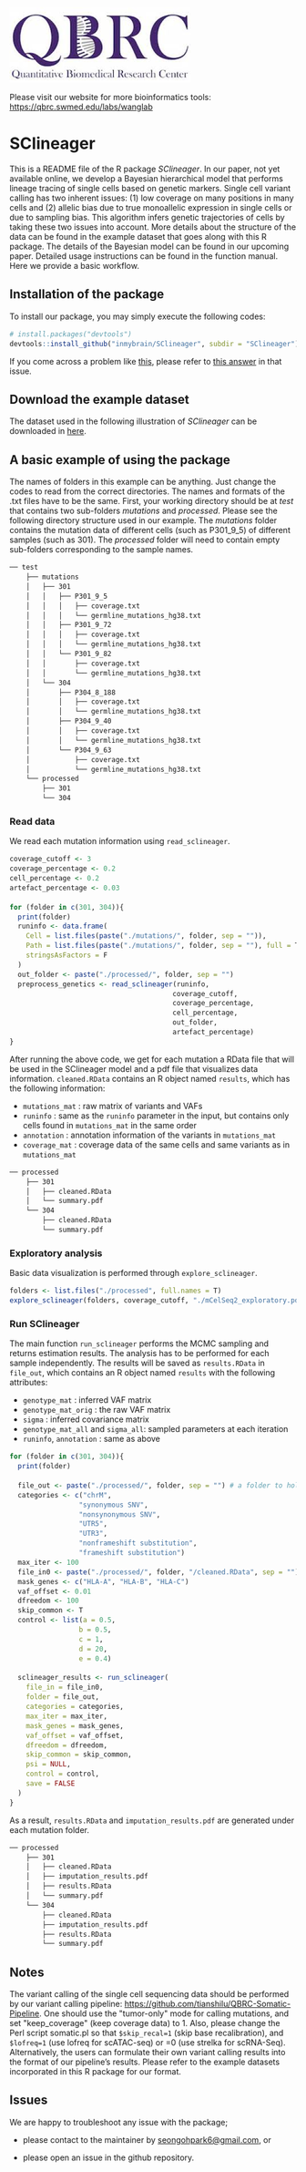 
<!-- README.md is generated from README.Rmd. Please edit .Rmd file -->
![QBRC\_logo](QBRC.jpg)

Please visit our website for more bioinformatics tools: <https://qbrc.swmed.edu/labs/wanglab>

SClineager
==========

This is a README file of the R package *SClineager*. In our paper, not yet available online, we develop a Bayesian hierarchical model that performs lineage tracing of single cells based on genetic markers. Single cell variant calling has two inherent issues: (1) low coverage on many positions in many cells and (2) allelic bias due to true monoallelic expression in single cells or due to sampling bias. This algorithm infers genetic trajectories of cells by taking these two issues into account. More details about the structure of the data can be found in the example dataset that goes along with this R package. The details of the Bayesian model can be found in our upcoming paper. Detailed usage instructions can be found in the function manual. Here we provide a basic workflow.

Installation of the package
---------------------------

To install our package, you may simply execute the following codes:

``` r
# install.packages("devtools")
devtools::install_github("inmybrain/SClineager", subdir = "SClineager") # don't forget to specify subdir!
```

If you come across a problem like [this](https://github.com/r-lib/remotes/issues/130), please refer to [this answer](https://github.com/r-lib/remotes/issues/130#issuecomment-423830669) in that issue.

<!-- Or you can install the source file using the command line after downloading it from [here](XXX) (NOT AVAILABLE NOW); -->
<!-- ```{bash, eval = FALSE} -->
<!-- R CMD INSTALL BayesianMIR_1.0.tar.gz -->
<!-- ``` -->
Download the example dataset
----------------------------

The dataset used in the following illustration of *SClineager* can be downloaded in [here](?).

A basic example of using the package
------------------------------------

The names of folders in this example can be anything. Just change the codes to read from the correct directories. The names and formats of the .txt files have to be the same. First, your working directory should be at *test* that contains two sub-folders *mutations* and *processed*. Please see the following directory structure used in our example. The *mutations* folder contains the mutation data of different cells (such as P301\_9\_5) of different samples (such as 301). The *processed* folder will need to contain empty sub-folders corresponding to the sample names.

``` bash
── test
    ├── mutations
    │   ├── 301
    │   │   ├── P301_9_5
    │   │   │   ├── coverage.txt
    │   │   │   └── germline_mutations_hg38.txt
    │   │   ├── P301_9_72
    │   │   │   ├── coverage.txt
    │   │   │   └── germline_mutations_hg38.txt
    │   │   └── P301_9_82
    │   │       ├── coverage.txt
    │   │       └── germline_mutations_hg38.txt
    │   └── 304
    │       ├── P304_8_188
    │       │   ├── coverage.txt
    │       │   └── germline_mutations_hg38.txt
    │       ├── P304_9_40
    │       │   ├── coverage.txt
    │       │   └── germline_mutations_hg38.txt
    │       └── P304_9_63
    │           ├── coverage.txt
    │           └── germline_mutations_hg38.txt
    └── processed
        ├── 301
        └── 304
```

### Read data

We read each mutation information using `read_sclineager`.

``` r
coverage_cutoff <- 3
coverage_percentage <- 0.2
cell_percentage <- 0.2
artefact_percentage <- 0.03

for (folder in c(301, 304)){
  print(folder)
  runinfo <- data.frame(
    Cell = list.files(paste("./mutations/", folder, sep = "")),
    Path = list.files(paste("./mutations/", folder, sep = ""), full = T),
    stringsAsFactors = F
  )
  out_folder <- paste("./processed/", folder, sep = "")
  preprocess_genetics <- read_sclineager(runinfo,
                                        coverage_cutoff,
                                        coverage_percentage,
                                        cell_percentage,
                                        out_folder,
                                        artefact_percentage)
}
```

After running the above code, we get for each mutation a RData file that will be used in the SClineager model and a pdf file that visualizes data information. `cleaned.RData` contains an R object named `results`, which has the following information:

-   `mutations_mat` : raw matrix of variants and VAFs
-   `runinfo` : same as the `runinfo` parameter in the input, but contains only cells found in `mutations_mat` in the same order
-   `annotation` : annotation information of the variants in `mutations_mat`
-   `coverage_mat` : coverage data of the same cells and same variants as in `mutations_mat`

``` bash
── processed
    ├── 301
    │   ├── cleaned.RData
    │   └── summary.pdf
    └── 304
        ├── cleaned.RData
        └── summary.pdf
```

### Exploratory analysis

Basic data visualization is performed through `explore_sclineager`.

``` r
folders <- list.files("./processed", full.names = T)
explore_sclineager(folders, coverage_cutoff, "./mCelSeq2_exploratory.pdf")
```

### Run SClineager

The main function `run_sclineager` performs the MCMC sampling and returns estimation results. The analysis has to be performed for each sample independently. The results will be saved as `results.RData` in `file_out`, which contains an R object named `results` with the following attributes:

-   `genotype_mat` : inferred VAF matrix
-   `genotype_mat_orig` : the raw VAF matrix
-   `sigma` : inferred covariance matrix
-   `genotype_mat_all` and `sigma_all`: sampled parameters at each iteration
-   `runinfo`, `annotation` : same as above

``` r
for (folder in c(301, 304)){
  print(folder)

  file_out <- paste("./processed/", folder, sep = "") # a folder to hold temporary results
  categories <- c("chrM",
                 "synonymous SNV",
                 "nonsynonymous SNV",
                 "UTR5",
                 "UTR3",
                 "nonframeshift substitution",
                 "frameshift substitution")
  max_iter <- 100
  file_in0 <- paste("./processed/", folder, "/cleaned.RData", sep = "")
  mask_genes <- c("HLA-A", "HLA-B", "HLA-C")
  vaf_offset <- 0.01
  dfreedom <- 100
  skip_common <- T
  control <- list(a = 0.5,
                 b = 0.5,
                 c = 1,
                 d = 20,
                 e = 0.4)
  
  sclineager_results <- run_sclineager(
    file_in = file_in0,
    folder = file_out,
    categories = categories,
    max_iter = max_iter,
    mask_genes = mask_genes,
    vaf_offset = vaf_offset,
    dfreedom = dfreedom,
    skip_common = skip_common,
    psi = NULL,
    control = control,
    save = FALSE
  )
}
```

As a result, `results.RData` and `imputation_results.pdf` are generated under each mutation folder.

``` bash
── processed
    ├── 301
    │   ├── cleaned.RData
    │   ├── imputation_results.pdf
    │   ├── results.RData
    │   └── summary.pdf
    └── 304
        ├── cleaned.RData
        ├── imputation_results.pdf
        ├── results.RData
        └── summary.pdf
```

<!-- ### Visualization -->
<!-- Using the fitted model, a scatter plot for multiple instance regression can be provided as follows. -->
<!-- ```{r, eval = TRUE} -->
<!-- MIScatterPlot(tidydata = tidydata,  -->
<!--               bag_size = 5, -->
<!--               true_primary = lapply(1:tidydata$nsample, function(x) rep(c(T,F), c(1, ninst - 1))),  -->
<!--               pred_primary = lapply(split(BMIR_fit$pip[,1], tidydata$membership), function(x) rank(-x, ties.method = "min") <= 1) -->
<!-- ) -->
<!-- ``` -->
<!-- Using slightl modified `ggmcmc::ggs_density` function, we can have the Bayesian inference. -->
<!-- ```{r, eval = TRUE} -->
<!-- # install.packages("ggmcmc") -->
<!-- library("ggmcmc") -->
<!-- ggs_density <- function (D, ncol, family = NA, rug = FALSE, hpd = FALSE, greek = FALSE)  -->
<!--   ## - ncol is added! -->
<!--   ## - ci -> ggmcmc::ci -->
<!--   ## - [Low, High] interval is commented -->
<!-- { -->
<!--   if (!is.na(family)) { -->
<!--     D <- get_family(D, family = family) -->
<!--   } -->
<!--   if (attributes(D)$nChains <= 1) { -->
<!--     f <- ggplot(D, aes(x = value)) -->
<!--   } -->
<!--   else { -->
<!--     f <- ggplot(D, aes(x = value, colour = as.factor(Chain),  -->
<!--                        fill = as.factor(Chain))) -->
<!--   } -->
<!--   f <- f + geom_density(alpha = 0.3) + scale_fill_discrete(name = "Chain") +  -->
<!--     scale_colour_discrete(name = "Chain") -->
<!--   if (!greek) { -->
<!--     f <- f + facet_wrap(~Parameter, ncol = ncol, scales = "free") -->
<!--   } -->
<!--   else { -->
<!--     f <- f + facet_wrap(~Parameter, ncol = ncol, scales = "free",  -->
<!--                         labeller = label_parsed) -->
<!--   } -->
<!--   if (rug)  -->
<!--     f <- f + geom_rug(alpha = 0.1) -->
<!--   if (hpd) { -->
<!--     ciD <- ggmcmc::ci(D) -->
<!--     f <- f + geom_segment(data = ciD, size = 2, color = "blue", inherit.aes = FALSE,  -->
<!--                           aes(x = low, xend = high, y = 0, yend = 0))  -->
<!--     # +geom_segment( -->
<!--     #   data = ciD, -->
<!--     #   size = 1, -->
<!--     #   inherit.aes = FALSE, -->
<!--     #   aes( -->
<!--     #     x = Low, -->
<!--     #     xend = High, -->
<!--     #     y = 0, -->
<!--     #     yend = 0 -->
<!--     #   ) -->
<!--     # ) -->
<!--   } -->
<!--   return(f) -->
<!-- } -->
<!-- ggs_mcmc <- ggmcmc::ggs(BMIR_fit$mcmclist) -->
<!-- ggs_mcmc$Parameter <- factor(ggs_mcmc$Parameter, labels = c(paste0("coef", 1:(nfeature + 1)), "sig2_error")) -->
<!-- ggs_density(ggs_mcmc %>%  -->
<!--               filter(Iteration > ntotal * 1 / 4),  -->
<!--             ncol = 2, -->
<!--             hpd = TRUE) +  -->
<!--   geom_vline(data = data.frame(Parameter = c(paste0("coef", 1:(nfeature + 1)), "sig2_error"), -->
<!--                                true_val = c(rep(2, 1 + nfeature), 1)), -->
<!--              aes(xintercept = true_val), color = "red") + -->
<!--   labs(x = "Value", y = "Density") +  -->
<!--   theme(axis.text.y = element_blank(), -->
<!--         axis.ticks.y = element_blank()) -->
<!-- ``` -->
<!-- ### Prediction in new bags -->
<!-- When new bags (i.e. without labels) are given, we can predict both labels and primary instances using `predict.BMIR`. -->
<!-- ```{r, eval = TRUE} -->
<!-- pred_fit <- predict.BMIR(BMIRchain = BMIR_fit$mcmclist$Chain1,  -->
<!--                          pip = BMIR_fit$pip[,1],  -->
<!--                          tidydata = tidydata,  -->
<!--                          newtidydata = newtidydata,  -->
<!--                          k = 1) -->
<!-- ``` -->
<!-- Let us see how prediction works. -->
<!-- ```{r, eval = TRUE} -->
<!-- ggplot(data = data.frame(pred = pred_fit$newtidydata$label,  -->
<!--                          true = label[-(1:100)]),  -->
<!--        mapping = aes(x = pred, y = true)) +  -->
<!--   geom_point() + geom_abline(intercept = 0, slope = 1, color = "red") -->
<!-- ``` -->
Notes
-----

The variant calling of the single cell sequencing data should be performed by our variant calling pipeline: <https://github.com/tianshilu/QBRC-Somatic-Pipeline>. One should use the "tumor-only" mode for calling mutations, and set "keep\_coverage" (keep coverage data) to 1. Also, please change the Perl script somatic.pl so that `$skip_recal=1` (skip base recalibration), and `$lofreq=1` (use lofreq for scATAC-seq) or =0 (use strelka for scRNA-Seq). Alternatively, the users can formulate their own variant calling results into the format of our pipeline’s results. Please refer to the example datasets incorporated in this R package for our format.

<!-- - For available covariance structures, see the help page; -->
<!-- ```{r, eval = FALSE} -->
<!-- ?Mclust_SEP_cpp -->
<!-- ``` -->
<!-- - As for initial assignment of cluster membership, each sample is assigned randomly to clusters. -->
Issues
------

We are happy to troubleshoot any issue with the package;

-   please contact to the maintainer by <seongohpark6@gmail.com>, or

-   please open an issue in the github repository.

<!-- ## Error and warning messages you may get -->
<!-- ## References  -->
